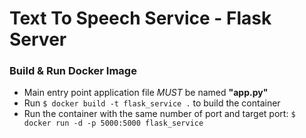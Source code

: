 # Text To Speech Service - Flask Server

### Build & Run Docker Image

- Main entry point application file _MUST_ be named **"app.py"**
- Run `$ docker build -t flask_service .` to build the container
- Run the container with the same number of port and target port: `$ docker run -d -p 5000:5000 flask_service`
